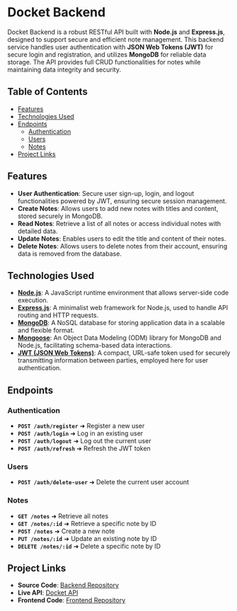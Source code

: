 # Docket Backend

Docket Backend is a robust RESTful API built with **Node.js** and **Express.js**, designed to support secure and
efficient note management. This backend service handles user authentication with **JSON Web Tokens (JWT)** for secure
login and registration, and utilizes **MongoDB** for reliable data storage. The API provides full CRUD functionalities
for notes while maintaining data integrity and security.

## Table of Contents

- [Features](#features)
- [Technologies Used](#technologies-used)
- [Endpoints](#endpoints)
    - [Authentication](#authentication)
    - [Users](#users)
    - [Notes](#notes)
- [Project Links](#project-links)

## Features

- **User Authentication**: Secure user sign-up, login, and logout functionalities powered by JWT, ensuring secure
  session management.
- **Create Notes**: Allows users to add new notes with titles and content, stored securely in MongoDB.
- **Read Notes**: Retrieve a list of all notes or access individual notes with detailed data.
- **Update Notes**: Enables users to edit the title and content of their notes.
- **Delete Notes**: Allows users to delete notes from their account, ensuring data is removed from the database.

## Technologies Used

- **[Node.js](https://nodejs.org/)**: A JavaScript runtime environment that allows server-side code execution.
- **[Express.js](https://expressjs.com/)**: A minimalist web framework for Node.js, used to handle API routing and HTTP
  requests.
- **[MongoDB](https://www.mongodb.com/)**: A NoSQL database for storing application data in a scalable and flexible
  format.
- **[Mongoose](https://mongoosejs.com/)**: An Object Data Modeling (ODM) library for MongoDB and Node.js, facilitating
  schema-based data interactions.
- **[JWT (JSON Web Tokens)](https://jwt.io/)**: A compact, URL-safe token used for securely transmitting information
  between parties, employed here for user authentication.

## Endpoints

### Authentication

- **`POST /auth/register`**       ➜ Register a new user
- **`POST /auth/login`**          ➜ Log in an existing user
- **`POST /auth/logout`**         ➜ Log out the current user
- **`POST /auth/refresh`**        ➜ Refresh the JWT token

### Users

- **`POST /auth/delete-user`**     ➜ Delete the current user account

### Notes

- **`GET /notes`**                ➜ Retrieve all notes
- **`GET /notes/:id`**            ➜ Retrieve a specific note by ID
- **`POST /notes`**               ➜ Create a new note
- **`PUT /notes/:id`**            ➜ Update an existing note by ID
- **`DELETE /notes/:id`**         ➜ Delete a specific note by ID

## Project Links

- **Source Code**:  [Backend Repository](https://github.com/sam4web/docket-backend)
- **Live API**: [Docket API](https://docket-backend-qxw8.onrender.com/)
- **Frontend Code**: [Frontend Repository](https://github.com/sam4web/docket-frontend)
